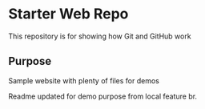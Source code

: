 # Starter Web Repo

This repository is for showing how Git and GitHub work

## Purpose

Sample website with plenty of files for demos


Readme updated for demo purpose from local feature br.